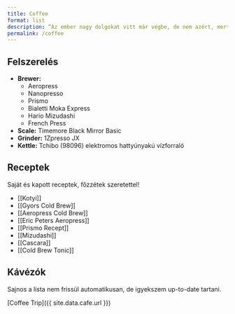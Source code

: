 ```yaml
---
title: Coffee
format: list
description: “Az ember nagy dolgokat vitt már végbe, de nem azért, mert annyira okos, hanem mert van keze, és tud kávét főzni.” /Flash Rosenberg/
permalink: /coffee
---
```


## Felszerelés

* **Brewer:** 
  * Aeropress
  * Nanopresso
  * Prismo
  * Bialetti Moka Express
  * Hario Mizudashi
  * French Press
* **Scale:** Timemore Black Mirror Basic
* **Grinder:** 1Zpresso JX
* **Kettle:** Tchibo (98096) elektromos hattyúnyakú vízforraló

## Receptek

Saját és kapott receptek, főzzétek szeretettel!

* [[Kotyi]]
* [[Gyors Cold Brew]]
* [[Aeropress Cold Brew]]
* [[Eric Peters Aeropress]]
* [[Prismo Recept]]
* [[Mizudashi]]
* [[Cascara]]
* [[Cold Brew Tonic]]

## Kávézók

Sajnos a lista nem frissül automatikusan, de igyekszem up-to-date tartani.

[Coffee Trip]({{ site.data.cafe.url }})
